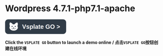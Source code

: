 # Wordpress 4.7.1-php7.1-apache

<a href="https://www.vsplate.com/?docker-compose=https://github.com/vsplate/dcenvs/wordpress/4.7.1-php7.1-apache"><img alt="VSPLATE GO" src="https://raw.githubusercontent.com/vsplate/images/master/vsgo_btn.png" width="200px"></a>

**Click the `VSPLATE GO` button to launch a demo online / 点击`VSPLATE GO`按钮创建在线环境**